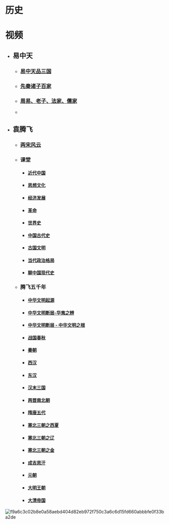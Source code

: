 # 历史

# 视频
- ## 易中天
  - ### [易中天品三国](https://www.youtube.com/watch?v=Hbw-9Eovdf0&list=PLlD7SeKBB31c-13gX1OAVfEoWSLRsDOwU)
  - ### [先秦诸子百家](https://www.youtube.com/watch?v=BNBobUkl000&list=PLlD7SeKBB31c-13gX1OAVfEoWSLRsDOwU&index=56)
  - ### [周易、老子、法家、儒家](https://www.youtube.com/watch?v=HlSZe6jj0M0)
  - 
- ## 袁腾飞
  - ### [两宋风云](https://www.youtube.com/watch?v=U83jXLGeybc&list=PLlD7SeKBB31f8cOfuDlG9Ox_FFAfOs-S8)
  - ### 课堂
    - #### [近代中国](https://www.youtube.com/watch?v=YIXQ7o_qQiU&list=PLnzvH6pAJKSrKg-x0lowHiFQ2MkOVSAbk)
    - #### [思想文化](https://www.youtube.com/watch?v=_68ZA8sRnuw&list=PLnzvH6pAJKSplqEPpCG2abGzQwVFxB7Kl)
    - #### [经济发展](https://www.youtube.com/watch?v=JOWv3a368xQ&list=PLnzvH6pAJKSq-XRpFChcxoCMkJ7Dj9FAB)
    - #### [革命](https://www.youtube.com/watch?v=QwKSdRy57BA&list=PLnzvH6pAJKSp1ILcX8s0MV38s38lVqIpf)
    - #### [世界史](https://www.youtube.com/watch?v=36gnuov4RD4&list=PLnzvH6pAJKSpBemkNzTzrr9kJlG2730Va)
    - #### [中国古代史](https://www.youtube.com/watch?v=h_6jdD86On0&list=PLnzvH6pAJKSpjvI7KDLum8n09Q_WZgjRa)
    - #### [古国文明](https://www.youtube.com/watch?v=h_6jdD86On0&list=PLnzvH6pAJKSpjvI7KDLum8n09Q_WZgjRa&index=1)
    - #### [当代政治格局](https://www.youtube.com/watch?v=5vlv7j3CUlc)
    - #### [聊中国现代史](https://www.youtube.com/watch?v=xgJ-cqU2_QU)
  - ### 腾飞五千年
    - #### [中华文明起源](https://www.youtube.com/watch?v=Zc9-Joc0o0A&list=PLnzvH6pAJKSoSF2pFkEqx_4mdCbsB0CDD)
    - #### [中华文明断层-华夷之辨](https://www.youtube.com/watch?v=Dd8TCl-knn8&list=PLnzvH6pAJKSqGrFIKxJ2vh6y5823T69Rc)
    - #### [中华文明断层 - 中华文明之根](https://www.youtube.com/watch?v=2Gy08L3onwA&list=PLnzvH6pAJKSpOB_qUHqXLdNeGD4tIr3mR)
    - #### [战国春秋](https://www.youtube.com/watch?v=MxR1Gi3SeoM&list=PLnzvH6pAJKSo5kVeih4vK_xcghxs8RUqG)
    - #### [秦朝](https://www.youtube.com/watch?v=Y6PeMTF41OQ&list=PLnzvH6pAJKSpu3iS8xvkQ88qo13zXJ6Ou)
    - #### [西汉](https://www.youtube.com/watch?v=QpeCmJtRVcI&list=PLnzvH6pAJKSrEHdyGLRz9ru8M9D9bFzC_)
    - #### [东汉](https://www.youtube.com/watch?v=bjl2AmT8xJo&list=PLnzvH6pAJKSqv092aSJ6tfAbkCss_zxAt)
    - #### [汉末三国](https://www.youtube.com/watch?v=gzWAJW9T4HI&list=PLnzvH6pAJKSqUKcsA3GxzIng7TWEuYz4m)
    - #### [两晋南北朝](https://www.youtube.com/watch?v=7aNGjY6HLGg&list=PLnzvH6pAJKSoCW2I05JPHbxryPr6y3xGg)
    - #### [隋唐五代](https://www.youtube.com/watch?v=yMG38aN7Nzg&list=PLnzvH6pAJKSpI7iyQUtYAUiJUJx9W8ogk)
    - #### [塞北三朝之西夏](https://www.youtube.com/watch?v=VlcF_mBC7nk&list=PLnzvH6pAJKSoNU_HGBFX7UHaXWwnpxjen)
    - #### [塞北三朝之辽](https://www.youtube.com/watch?v=2D_KDboIMq4&list=PLnzvH6pAJKSqnRWSB5-647_MESbro8Wrp)
    - #### [塞北三朝之金](https://www.youtube.com/watch?v=H4gJYO78UPg&list=PLnzvH6pAJKSppDOWLrPgvH9XtDF8Uu6rk&pp=0gcJCa4EOCosWNin)
    - #### [成吉思汗](https://www.youtube.com/watch?v=jfxFHD1MdW0&list=PLnzvH6pAJKSromV73SlemTxDWum9MmIMf)
    - #### [元朝](https://www.youtube.com/watch?v=IpwS9J7HgYk&list=PLnzvH6pAJKSo3eW-VLeEqDDpcUkU48nms)
    - #### [大明王朝](https://www.youtube.com/watch?v=nuv9wiQIOJ4&list=PLnzvH6pAJKSo48S1v2I9Nwj7dx56kJ9Qm)
    - #### [大清帝国](https://www.youtube.com/watch?v=oDWEqg_PmyM&list=PLnzvH6pAJKSpFYMlHbf-_eU_sDv8FAKDK)

![f9a6c3c02b8e0a58aebd404d82eb972f750c3a6c6d15fd660abbbfe0f33ba2de](/img/f9a6c3c02b8e0a58aebd404d82eb972f750c3a6c6d15fd660abbbfe0f33ba2de.jpg)
